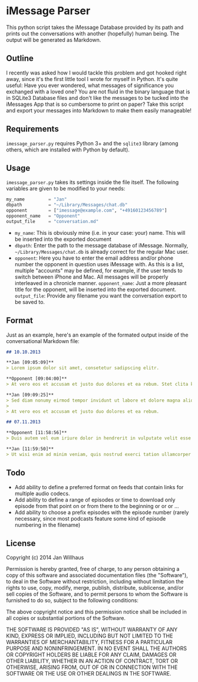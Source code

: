 # iMessage Parser

This python script takes the iMessage Database provided by its path and prints out the conversations with another (hopefully) human being. The output will be generated as Markdown.

## Outline

I recently was asked how I would tackle this problem and got hooked right away, since it's the first little tool I wrote for myself in Python. It's quite useful: Have you ever wondered, what messages of significance you exchanged with a loved one? You are not fluid in the binary language that is in SQLite3 Database files and don't like the messages to be tucked into the iMessages App that is so cumbersome to print on paper? Take this script and export your messages into Markdown to make them easily manageable!

## Requirements

`imessage_parser.py` requires Python 3+ and the `sqlite3` library (among others, which are installed with Python by default).

## Usage

`imessage_parser.py` takes its settings inside the file itself. The following variables are given to be modified to your needs:

```python
my_name         = "Jan"
dbpath          = "~/Library/Messages/chat.db"
opponent        = ["imessage@example.com", "+49160123456789"]
opponent_name   = "Opponent"
output_file     = "conversation.md"
```

* `my_name`: This is obviously mine (i.e. in your case: your) name. This will be inserted into the exported document
* `dbpath`: Enter the path to the message database of iMessage. Normally, `~/Library/Messages/chat.db` is already correct for the regular Mac user.
* `opponent`: Here you have to enter the email address and/or phone number the opponent in question uses iMessage with. As this is a list, multiple "accounts" may be defined, for example, if the user tends to switch between iPhone and Mac. All messages will be properly interleaved in a chronicle manner.
`opponent_name`: Just a more pleasant title for the opponent, will be inserted into the exported document.
`output_file`: Provide any filename you want the conversation export to be saved to.

## Format

Just as an example, here's an example of the formated output inside of the conversational Markdown file:


```markdown
## 10.10.2013

**Jan [09:05:09]**
> Lorem ipsum dolor sit amet, consetetur sadipscing elitr.

**Opponent [09:04:00]**
> At vero eos et accusam et justo duo dolores et ea rebum. Stet clita kasd gubergren, no sea takimata sanctus est Lorem ipsum dolor sit amet.

**Jan [09:09:25]**
> Sed diam nonumy eirmod tempor invidunt ut labore et dolore magna aliquyam erat, sed diam voluptua.
>
> At vero eos et accusam et justo duo dolores et ea rebum.

## 07.11.2013

**Opponent [11:58:56]**
> Duis autem vel eum iriure dolor in hendrerit in vulputate velit esse molestie consequat, vel illum dolore eu feugiat nulla facilisis at vero eros et accumsan et iusto odio dignissim qui blandit praesent luptatum zzril delenit augue duis dolore te feugait nulla facilisi.

**Jan [11:59:50]**
> Ut wisi enim ad minim veniam, quis nostrud exerci tation ullamcorper suscipit lobortis nisl ut aliquip ex ea commodo consequat.
```



## Todo

* Add ability to define a preferred format on feeds that contain links for multiple audio codecs.
* Add ability to define a range of episodes or time to download only episode from that point on or from there to the beginning or or or …
* Add ability to choose a prefix episodes with the episode number (rarely necessary, since most podcasts feature some kind of episode numbering in the filename)

## License

Copyright (c) 2014 Jan Willhaus

Permission is hereby granted, free of charge, to any person obtaining a copy
of this software and associated documentation files (the "Software"), to deal
in the Software without restriction, including without limitation the rights
to use, copy, modify, merge, publish, distribute, sublicense, and/or sell
copies of the Software, and to permit persons to whom the Software is
furnished to do so, subject to the following conditions:

The above copyright notice and this permission notice shall be included in
all copies or substantial portions of the Software.

THE SOFTWARE IS PROVIDED "AS IS", WITHOUT WARRANTY OF ANY KIND, EXPRESS OR
IMPLIED, INCLUDING BUT NOT LIMITED TO THE WARRANTIES OF MERCHANTABILITY,
FITNESS FOR A PARTICULAR PURPOSE AND NONINFRINGEMENT. IN NO EVENT SHALL THE
AUTHORS OR COPYRIGHT HOLDERS BE LIABLE FOR ANY CLAIM, DAMAGES OR OTHER
LIABILITY, WHETHER IN AN ACTION OF CONTRACT, TORT OR OTHERWISE, ARISING FROM,
OUT OF OR IN CONNECTION WITH THE SOFTWARE OR THE USE OR OTHER DEALINGS IN
THE SOFTWARE.
